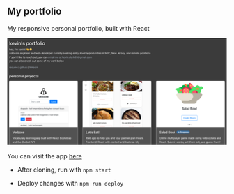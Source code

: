 ## My portfolio

My responsive personal portfolio, built with React

![Screenshot](/public/screenshot.png)

You can visit the app [here](https://kev-kev.github.io/portfolio/)

- After cloning, run with `npm start`

- Deploy changes with `npm run deploy`

